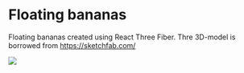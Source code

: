 # Floating bananas

Floating bananas created using React Three Fiber. Thre 3D-model is borrowed from https://sketchfab.com/

![](https://github.com/saratyldum/r3f-bananas/blob/main/2024-02-0611.43.33-ezgif.com-optimize.gif)
